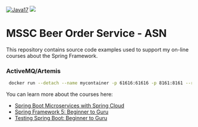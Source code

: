 [![Java17](https://img.shields.io/badge/java-17-green)](https://www.oracle.com/java/technologies/javase/jdk17-archive-downloads.html)
[![](https://jitpack.io/v/andre-s-nascimento/mssc-brewery-bom.svg)](https://jitpack.io/#andre-s-nascimento/mssc-brewery-bom)
# MSSC Beer Order Service - ASN

This repository contains source code examples used to support my on-line courses about the Spring Framework.

### ActiveMQ/Artemis
```bash
 docker run --detach --name mycontainer -p 61616:61616 -p 8161:8161 --rm apache/activemq-artemis:latest-alpine
 ```

You can learn more about the courses here:
* [Spring Boot Microservices with Spring Cloud](https://www.udemy.com/spring-boot-microservices-with-spring-cloud-beginner-to-guru/?couponCode=GIT_HUB2)
* [Spring Framework 5: Beginner to Guru](https://www.udemy.com/course/spring-framework-5-beginner-to-guru/?couponCode=GITHUB_SFGPETCLINIC)
* [Testing Spring Boot: Beginner to Guru](https://www.udemy.com/testing-spring-boot-beginner-to-guru/?couponCode=GITHUB_REPO_SF5B2G)